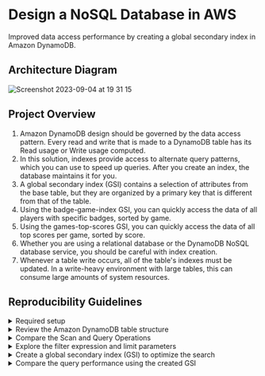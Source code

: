 # Design a NoSQL Database in AWS
Improved data access performance by creating a global secondary index in Amazon DynamoDB.

## Architecture Diagram

![Screenshot 2023-09-04 at 19 31 15](https://github.com/martins-jean/Design-a-NoSQL-Database-in-AWS/assets/118685801/36df7d16-c24f-4060-bc75-a008fa7bb0e5)

## Project Overview

1. Amazon DynamoDB design should be governed by the data access pattern. Every read and write that is made to a DynamoDB table has its Read usage or Write usage computed. <br>
2. In this solution, indexes provide access to alternate query patterns, which you can use to speed up queries. After you create an index, the database maintains it for you. <br>
3. A global secondary index (GSI) contains a selection of attributes from the base table, but they are organized by a primary key that is different from that of the table. <br>
4. Using the badge-game-index GSI, you can quickly access the data of all players with specific badges, sorted by game. <br>
5. Using the games-top-scores GSI, you can quickly access the data of all top scores per game, sorted by score. <br>
6. Whether you are using a relational database or the DynamoDB NoSQL database service, you should be careful with index creation. <br>
7. Whenever a table write occurs, all of the table's indexes must be updated. In a write-heavy environment with large tables, this can consume large amounts of system resources. <br>

## Reproducibility Guidelines

<details>
  <summary>Required setup</summary>
  1. Create a DynamoDB table called "player_score" with sample game leaderboard data: <br>
  - Sort key: game_timestamp (number). <br>
  - Partition key: player_name (string). <br>
  - Capacity mode: on-demand. <br>
  2. Create a Cloud9 environment with the following configurations: <br>
  - Environment type: EC2 instance. <br>
  - Platform: Amazon Linux 2. <br>
  - Instance type: t2.small. <br>
</details>

<details>
  <summary>Review the Amazon DynamoDB table structure</summary>
  1. Navigate to the DynamoDb console and click on the table you created. <br>
  2. Click on explore table items and review the items returned. <br>
</details>

<details>
  <summary>Compare the Scan and Query Operations</summary>
  1. Scroll up and select Query next to the Scan selection. <br>
  2. Type a player name from your sample data, click run and review the read capacity units consumed. <br>
  3. Click Scan and expand the filters: <br>
  - Attribute name: badge. <br>
  - Value: Champs. <br>
  4. Click run and review the read capacity units consumed. <br>
  5. Add a filter: <br>
  - Attribute name: game. <br>
  - Value: Kart Brothers. <br>
  6. Click run and review the results. <br>
</details>

<details>
  <summary>Explore the filter expression and limit parameters</summary>
  1. Navigate to the Cloud9 environment you created before and open the IDE. <br>
  2. Open a new terminal and type the following command: <br>
  git clone https://git-codecommit.us-east-1.amazonaws.com/v1/repos/dynamoDB-tests <br>
  3. Change the directory by using: cd dynamoDB-tests. <br>
  4. Install the necessary modules with: sudo pip3 install -r requirements.txt <br>  
  5. Expand the DynamoDB tests folder and open the "player_score_get_item.py" file. <br>
  6. Run the code (the script will get a specific item from the table) and review the output. <br>
  7. Open the "player_score_query.py" file, click run (the script will get data for a specific player) and review the consumed capacity. <br>
  8. Navigate to line 52 in the code and uncomment it, then save the file. <br>
  9. Click run (the script queries a specific player and searches for games where he has received the champs badge). <br>
  10. Review consumed capacity and duration. <br>

</details>

<details>
  <summary>Create a global secondary index (GSI) to optimize the search</summary>
</details>

<details>
  <summary>Compare the query performance using the created GSI</summary>
</details>
